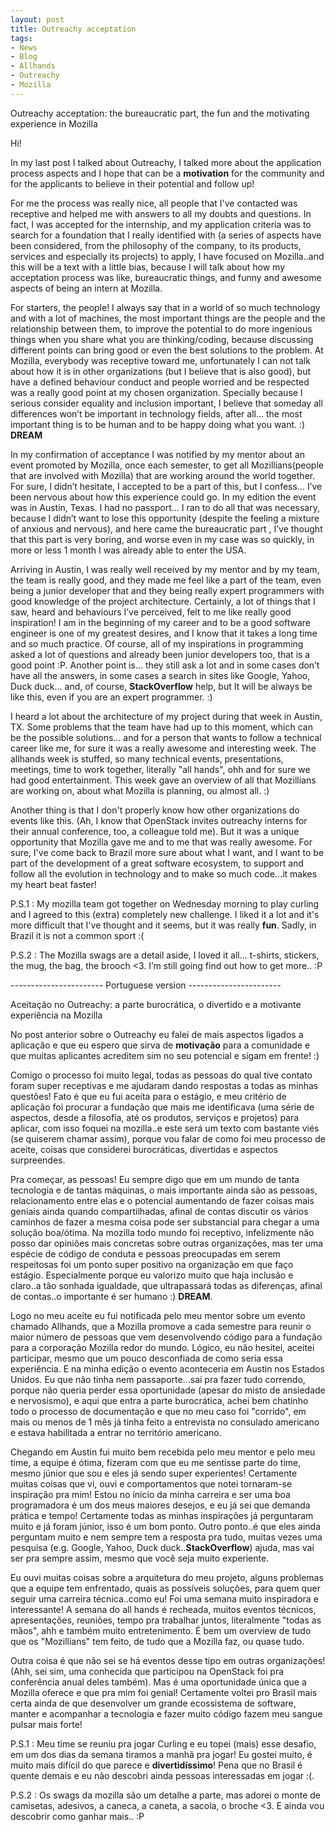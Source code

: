 ```yaml
---
layout: post
title: Outreachy acceptation
tags:
- News
- Blog
- Allhands
- Outreachy
- Mozilla
---
```


Outreachy acceptation: the bureaucratic part, the fun and the motivating experience in Mozilla

Hi!

In my last post I talked about Outreachy, I talked more about the application process aspects and I hope that can be a **motivation** for the community and for the applicants to believe in their potential and follow up! 

For me the process was really nice, all people that I've contacted was receptive and helped me with answers to all my doubts and questions. In fact, I was accepted for the internship, and my application criteria was to search for a foundation that I really identified with (a series of aspects have been considered, from the philosophy of the company, to its products, services and especially its projects) to apply, I have focused on Mozilla..and this will be a text with a little bias, because I will talk about how my acceptation process was like, bureaucratic things, and funny and awesome aspects of being an intern at Mozilla.

 For starters, the people! I always say that in a world of so much technology and with a lot of machines, the most important things are the people and the relationship between them, to improve the potential to do more ingenious things when you share what you are thinking/coding, because discussing different points can bring good or even the best solutions to the problem. At Mozilla, everybody was receptive toward me, unfortunately I can not talk about how it is in other organizations (but I believe that is also good), but have a defined behaviour conduct and people worried and be respected was a really good point at my chosen organization. Specially because I serious consider equality and inclusion important, I believe that someday all differences won’t be important in technology fields, after all… the most important thing is to be human and to be happy doing what you want. :) **DREAM**

 In my confirmation of acceptance I was notified by my mentor about an event promoted by Mozilla, once each semester, to get all Mozillians(people that are involved with Mozilla) that are working around the world together. For sure, I didn’t hesitate, I accepted to be a part of this, but I confess… I’ve been nervous about how this experience could go.  In my edition the event was in Austin, Texas. I had no passport… I ran to do all that was necessary, because I didn’t want to lose this opportunity (despite the feeling a mixture of anxious and nervous), and here came the bureaucratic part , I’ve thought that this part is very boring, and worse even in my case was so quickly, in more or less 1 month I was already able to enter the USA.  

Arriving in Austin, I was really well received by my mentor and by my team, the team is really good, and they made me feel like a part of the team, even being a junior developer that and they being really expert programmers with good knowledge of the project architecture. Certainly, a lot of things that I saw, heard and behaviours I’ve perceived, felt to me like really good inspiration! I am in the beginning of my career and to be a good software engineer is one of my greatest desires, and I know that it takes a long time and so much practice. Of course, all of my inspirations in programming asked a lot of questions and already been junior developers too, that is a good point :P. Another point is… they still ask a lot and in some cases don’t have all the answers, in some cases a search in sites like Google, Yahoo, Duck duck… and, of course, **StackOverflow** help, but It will be always be like this, even if you are an expert programmer. :)   

 I heard a lot about the architecture of my project during that week in Austin, TX. Some problems that the team have had up to this moment, which can be the possible solutions… and for a person that wants to follow a technical career like me, for sure it was a really awesome and interesting week. The allhands week is stuffed, so many technical events, presentations, meetings, time to work together, literally "all hands", ohh and for sure we had good entertainment. This week gave an overview of all that Mozillians are working on, about what Mozilla is planning, ou almost all. :) 

Another thing is that I don't properly know how other organizations do events like this. (Ah, I know that OpenStack invites outreachy interns for their annual conference, too, a colleague told me). But it was a unique opportunity that Mozilla gave me and to me that was really awesome. For sure, I've come back to Brazil more sure about what I want, and I want to be part of the development of a great software ecosystem, to support and follow all the evolution in technology and to make so much code...it makes my heart beat faster!

 P.S.1 : My mozilla team got together on Wednesday morning to play curling and I agreed to this (extra) completely new challenge. I liked it a lot and it's more difficult that I've thought and it seems, but it was really **fun**. Sadly, in Brazil it is not a common sport :(

 P.S.2 : The Mozilla swags are a detail aside, I loved it all... t-shirts, stickers, the mug, the bag, the brooch <3. I’m still going find out how to get more.. :P

----------------------- Portuguese version -----------------------

Aceitação no Outreachy: a parte burocrática, o divertido e a motivante experiência na Mozilla

No post anterior sobre o Outreachy eu falei de mais aspectos ligados a aplicação e que eu espero que sirva de **motivação** para a comunidade e que muitas aplicantes acreditem sim no seu potencial e sigam em frente! :)

Comigo o processo foi muito legal, todas as pessoas do qual tive contato foram super receptivas e me ajudaram dando respostas a todas as minhas questões! Fato é que eu fui aceita para o estágio, e meu critério de aplicação foi procurar a fundação que mais me identificava (uma série de aspectos, desde a filosofia, até os produtos, serviços e projetos) para aplicar, com isso foquei na mozilla..e este será um texto com bastante viés (se quiserem chamar assim), porque vou falar de como foi meu processo de aceite, coisas que considerei burocráticas, divertidas e aspectos surpreendes.

 Pra começar, as pessoas! Eu sempre digo que em um mundo de tanta tecnologia e de tantas máquinas, o mais importante ainda são as pessoas, relacionamento entre elas e o potencial aumentando de fazer coisas mais geniais ainda quando compartilhadas, afinal de contas discutir os vários caminhos de fazer a mesma coisa pode ser substancial para chegar a uma solução boa/ótima. Na mozilla todo mundo foi receptivo, infelizmente não posso dar opiniões mais concretas sobre outras organizações, mas ter uma espécie de código de conduta e pessoas preocupadas em serem respeitosas foi um ponto super positivo na organização em que faço estágio. Especialmente porque eu valorizo muito que haja inclusão e claro..a tão sonhada igualdade, que ultrapassará todas as diferenças, afinal de contas..o importante é ser humano :) **DREAM**.

Logo no meu aceite eu fui notificada pelo meu mentor sobre um evento chamado Allhands, que a Mozilla promove a cada semestre para reunir o maior número de pessoas que vem desenvolvendo código para a fundação para a corporação Mozilla redor do mundo. Lógico, eu não hesitei, aceitei participar, mesmo que um pouco desconfiada de como seria essa experiência. E na minha edição o evento aconteceria em Austin nos Estados Unidos. Eu que não tinha nem passaporte…sai pra fazer tudo correndo, porque não queria perder essa oportunidade (apesar do misto de ansiedade e nervosismo), e aqui que entra a parte burocrática, achei bem chatinho todo o processo de documentação e que no meu caso foi "corrido", em mais ou menos de 1 mês já tinha feito a entrevista no consulado americano e estava habilitada a entrar no território americano.

Chegando em Austin fui muito bem recebida pelo meu mentor e pelo meu time, a equipe é ótima, fizeram com que eu me sentisse parte do time, mesmo júnior que sou e eles já sendo super experientes! Certamente muitas coisas que vi, ouvi e comportamentos que notei tornaram-se inspiração pra mim! Estou no ínicio da minha carreira e ser uma boa programadora é um dos meus maiores desejos, e eu já sei que demanda prática e tempo! Certamente todas as minhas inspirações já perguntaram muito e já foram júnior, isso é um bom ponto. Outro ponto..é que eles ainda perguntam muito e nem sempre tem a resposta pra tudo, muitas vezes uma pesquisa (e.g. Google, Yahoo, Duck duck..**StackOverflow**) ajuda, mas vai ser pra sempre assim, mesmo que você seja muito experiente.

Eu ouvi muitas coisas sobre a arquitetura do meu projeto, alguns problemas que a equipe tem enfrentado, quais as possíveis soluções, para quem quer seguir uma carreira técnica..como eu! Foi uma semana muito inspiradora e interessante! A semana do all hands é recheada, muitos eventos técnicos, apresentações, reuniões, tempo pra trabalhar juntos, literalmente "todas as mãos", ahh e também muito entretenimento. É bem um overview de tudo que os "Mozillians" tem feito, de tudo que a Mozilla faz, ou quase tudo.

Outra coisa é que não sei se há eventos desse tipo em outras organizações! (Ahh, sei sim, uma conhecida que participou na OpenStack foi pra conferência anual deles também). Mas é uma oportunidade única que a Mozilla oferece e que pra mim foi genial! Certamente voltei pro Brasil mais certa ainda de que desenvolver um grande ecossistema de software, manter e acompanhar a tecnologia e fazer muito código fazem meu sangue pulsar mais forte!

P.S.1 : Meu time se reuniu pra jogar Curling e eu topei (mais) esse desafio, em um dos dias da semana tiramos a manhã pra jogar! Eu gostei muito, é muito mais difícil do que parece e **divertidíssimo**! Pena que no Brasil é quente demais e eu não descobri ainda pessoas interessadas em jogar :(. 

P.S.2 :  Os swags da mozilla são um detalhe a parte, mas adorei o monte de camisetas, adesivos, a caneca, a caneta, a sacola, o broche <3. E ainda vou descobrir como ganhar mais.. :P